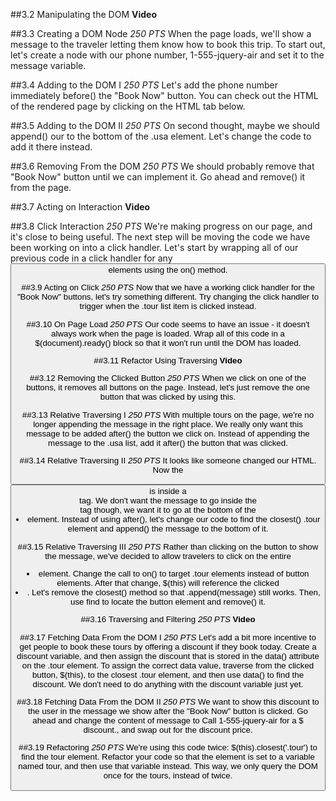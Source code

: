 ##3.2 Manipulating the DOM
**Video**

##3.3 Creating a DOM Node
_250 PTS_
When the page loads, we'll show a message to the traveler letting them know how to book this trip. To start out, let's create a <span> node with our phone number, 1-555-jquery-air and set it to the message variable.

##3.4 Adding to the DOM I
_250 PTS_
Let's add the phone number immediately before() the "Book Now" button. You can check out the HTML of the rendered page by clicking on the HTML tab below.

##3.5 Adding to the DOM II
_250 PTS_
On second thought, maybe we should append() our <span> to the bottom of the .usa element. Let's change the code to add it there instead.

##3.6 Removing From the DOM
_250 PTS_
We should probably remove that "Book Now" button until we can implement it. Go ahead and remove() it from the page.

##3.7 Acting on Interaction
**Video**

##3.8 Click Interaction
_250 PTS_
We're making progress on our page, and it's close to being useful. The next step will be moving the code we have been working on into a click handler. Let's start by wrapping all of our previous code in a click handler for any <button> elements using the on() method.

##3.9 Acting on Click
_250 PTS_
Now that we have a working click handler for the "Book Now" buttons, let's try something different. Try changing the click handler to trigger when the .tour list item is clicked instead.

##3.10 On Page Load
_250 PTS_
Our code seems to have an issue - it doesn't always work when the page is loaded. Wrap all of this code in a $(document).ready() block so that it won't run until the DOM has loaded.

##3.11 Refactor Using Traversing
**Video**

##3.12 Removing the Clicked Button
_250 PTS_
When we click on one of the buttons, it removes all buttons on the page. Instead, let's just remove the one button that was clicked by using this.

##3.13 Relative Traversing I
_250 PTS_
With multiple tours on the page, we're no longer appending the message in the right place. We really only want this message to be added after() the button we click on. Instead of appending the message to the .usa list, add it after() the button that was clicked.

##3.14 Relative Traversing II
_250 PTS_
It looks like someone changed our HTML. Now the <button> is inside a <div> tag. We don't want the message to go inside the <div> tag though, we want it to go at the bottom of the <li> element. Instead of using after(), let's change our code to find the closest() .tour element and append() the message to the bottom of it.

##3.15 Relative Traversing III
_250 PTS_
Rather than clicking on the button to show the message, we've decided to allow travelers to click on the entire <li> element. Change the call to on() to target .tour elements instead of button elements. After that change, $(this) will reference the clicked <li>. Let's remove the closest() method so that .append(message) still works. Then, use find to locate the button element and remove() it.

##3.16 Traversing and Filtering
_250 PTS_
**Video**

##3.17 Fetching Data From the DOM I
_250 PTS_
Let's add a bit more incentive to get people to book these tours by offering a discount if they book today. Create a discount variable, and then assign the discount that is stored in the data() attribute on the .tour element. To assign the correct data value, traverse from the clicked button, $(this), to the closest .tour element, and then use data() to find the discount. We don't need to do anything with the discount variable just yet.

##3.18 Fetching Data From the DOM II
_250 PTS_
We want to show this discount to the user in the message we show after the "Book Now" button is clicked. Go ahead and change the content of message to Call 1-555-jquery-air for a $<discount> discount., and swap out <discount> for the discount price.

##3.19 Refactoring
_250 PTS_
We're using this code twice: $(this).closest('.tour') to find the tour element. Refactor your code so that the element is set to a variable named tour, and then use that variable instead. This way, we only query the DOM once for the tours, instead of twice.
